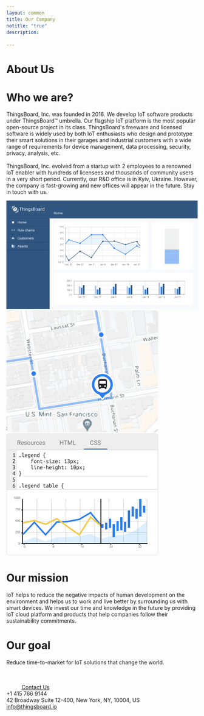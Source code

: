```yaml
---
layout: common
title: Our Company
notitle: "true"
description: 

---
```


<h1 class="aboutus-title">About Us</h1>

<h1 class="who-we-are">Who we are?</h1>
<p class="company-info">ThingsBoard, Inc. was founded in 2016. We develop IoT software products under ThingsBoard™ umbrella.
   Our flagship IoT platform is the most popular open-source project in its class. ThingsBoard's freeware and licensed software is widely used by both IoT
   enthusiasts who design and prototype their smart solutions in their garages and industrial customers with a wide range of requirements for device management,
   data processing, security, privacy, analysis, etc.<br/><br/>
   ThingsBoard, Inc. evolved from a startup with 2 employees to a renowned IoT enabler with hundreds of licensees and thousands of community users in a very short period.
   Currently, our R&D office is in Kyiv, Ukraine. However, the company is fast-growing and new offices will appear in the future. Stay in touch with us.
</p>
<div class="our-mission">
    <div class="our-mission-logos">
        <div class="spacer"></div>
        <div class="about-mission-background"></div>
        <img class="about-mission-index" src="/images/about-mission-index.svg">
        <img class="about-mission-left" src="/images/about-mission-left.svg">
        <img class="about-mission-right" src="/images/about-mission-right.svg">
    </div>
    <div class="our-mission-info">
        <h1 class="our-mission">Our mission</h1>
        <p class="company-info">
          IoT helps to reduce the negative impacts of human development on the environment and helps us to work and live better by surrounding us with smart devices.   
          We invest our time and knowledge in the future by providing IoT cloud platform and products that help companies follow their sustainability commitments.
        </p>
    </div>
</div>
<div class="our-goal">
    <h1>Our goal</h1>
    <p>Reduce time-to-market for IoT solutions that change the world.</p>
</div>
<div class="center" style="margin-top: 48px;">
    <a class="button" style="padding: 10px 40px;" href="/docs/contact-us/">Contact Us</a>
</div>
<div class="company-contacts">
    <div class="company-contact">
        <div class="phone">+1 415 766 9144</div>
    </div>
    <div class="company-contact">
        <div class="address">42 Broadway Suite 12-400, New York, NY, 10004, US</div>
    </div>
    <div class="company-contact">
        <div class="mail"><a href="mailto:info@thingsboard.io">info@thingsboard.io</a></div>
    </div>
</div>

